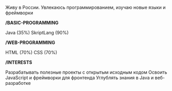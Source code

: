 Живу в России. Увлекаюсь программированием, изучаю новые языки и фреймворки

**/BASIC-PROGRAMMING**

Java (35%)
SkriptLang (90%)

**/WEB-PROGRAMMING**

HTML (70%)
CSS (70%)

**/INTERESTS**

Разрабатывать полезные проекты с открытым исходным кодом
Освоить JavaScript и фреймворки для фронтенда
Углублять знания в Java и веб-разработке
